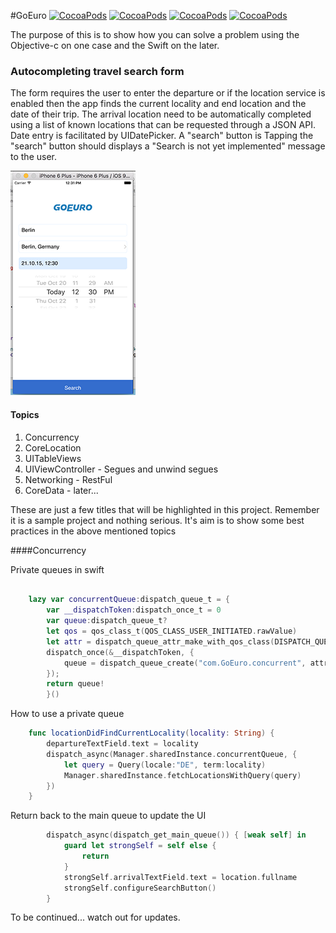 #GoEuro
[![CocoaPods](https://img.shields.io/badge/Licence-MIT-brightgreen.svg?style=flat-square)](https://opensource.org/licenses/MIT)
[![CocoaPods](https://img.shields.io/badge/Platform-iOS-yellow.svg?style=flat-square)](https://en.wikipedia.org/wiki/IOS)
[![CocoaPods](https://img.shields.io/badge/Requires-iOS%209+-blue.svg?style=flat-square)](http://www.apple.com/ios/whats-new/)
[![CocoaPods](https://img.shields.io/badge/Made%20in-Berlin-red.svg?style=flat-square)](https://en.wikipedia.org/wiki/Berlin)

The purpose of this is to show how you can solve a problem using the Objective-c on one case and the Swift on the later.

### Autocompleting travel search form

The form requires the user to enter the departure or if the location service is enabled then the app finds the current locality and end location and the date of their trip. The arrival location need to be automatically completed using a list of known locations that can be requested through a JSON API. Date entry is facilitated by UIDatePicker. A "search" button is Tapping the "search" button should displays a "Search is not yet implemented" message to the user.

![search](search.png?raw=true)

#### Topics 

1. Concurrency 
2. CoreLocation
3. UITableViews
4. UIViewController - Segues and unwind segues
5. Networking - RestFul
6. CoreData - later...

These are just a few titles that will be highlighted in this project. Remember it is a sample project and nothing serious. It's aim is to show some best practices in the above mentioned topics

####Concurrency

Private queues in swift

```swift

    lazy var concurrentQueue:dispatch_queue_t = {
        var __dispatchToken:dispatch_once_t = 0
        var queue:dispatch_queue_t?
        let qos = qos_class_t(QOS_CLASS_USER_INITIATED.rawValue)
        let attr = dispatch_queue_attr_make_with_qos_class(DISPATCH_QUEUE_CONCURRENT, qos, 2);
        dispatch_once(&__dispatchToken, {
            queue = dispatch_queue_create("com.GoEuro.concurrent", attr);
        });
        return queue!
        }()   
```
How to use a private queue

```swift
    func locationDidFindCurrentLocality(locality: String) {
        departureTextField.text = locality
        dispatch_async(Manager.sharedInstance.concurrentQueue, {
            let query = Query(locale:"DE", term:locality)
            Manager.sharedInstance.fetchLocationsWithQuery(query)
        })
    }
```

Return back to the main queue to update the UI

```swift
        dispatch_async(dispatch_get_main_queue()) { [weak self] in
            guard let strongSelf = self else {
                return
            }
            strongSelf.arrivalTextField.text = location.fullname
            strongSelf.configureSearchButton()
        }
```
To be continued... watch out for updates.


